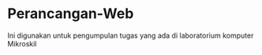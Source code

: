# Perancangan-Web
Ini digunakan untuk pengumpulan tugas yang ada di laboratorium komputer Mikroskil 
